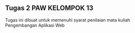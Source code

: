 ## Tugas 2 PAW KELOMPOK 13

Tugas ini dibuat untuk memenuhi syarat penilaian mata kuliah Pengembangan Aplikasi Web